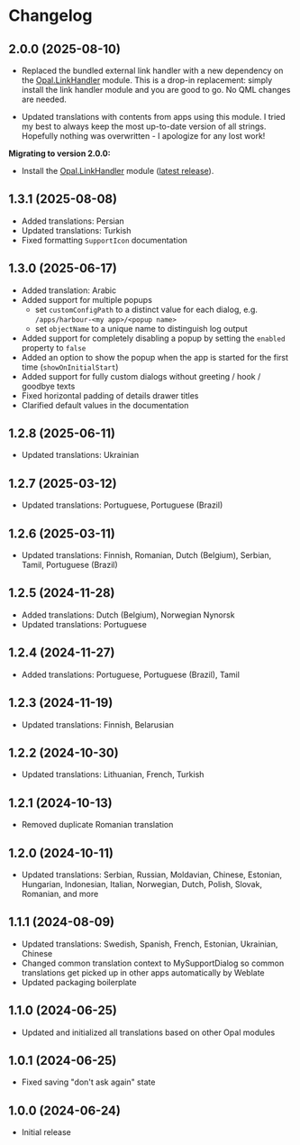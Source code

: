 <!--
SPDX-FileCopyrightText: 2024 Mirian Margiani
SPDX-License-Identifier: GFDL-1.3-or-later
-->

# Changelog

## 2.0.0 (2025-08-10)

- Replaced the bundled external link handler with a new dependency on the
  [Opal.LinkHandler](https://github.com/Pretty-SFOS/opal-linkhandler) module.
  This is a drop-in replacement: simply install the link handler module and you
  are good to go. No QML changes are needed.

- Updated translations with contents from apps using this module.
  I tried my best to always keep the most up-to-date version of all strings.
  Hopefully nothing was overwritten - I apologize for any lost work!

**Migrating to version 2.0.0:**

- Install the [Opal.LinkHandler](https://github.com/Pretty-SFOS/opal-linkhandler) module
  ([latest release](https://github.com/Pretty-SFOS/opal-linkhandler/releases/latest)).

## 1.3.1 (2025-08-08)

- Added translations: Persian
- Updated translations: Turkish
- Fixed formatting `SupportIcon` documentation

## 1.3.0 (2025-06-17)

- Added translation: Arabic
- Added support for multiple popups
    - set `customConfigPath` to a distinct value for each dialog, e.g. `/apps/harbour-<my app>/<popup name>`
    - set `objectName` to a unique name to distinguish log output
- Added support for completely disabling a popup by setting the `enabled` property to `false`
- Added an option to show the popup when the app is started for the first time (`showOnInitialStart`)
- Added support for fully custom dialogs without greeting / hook / goodbye texts
- Fixed horizontal padding of details drawer titles
- Clarified default values in the documentation

## 1.2.8 (2025-06-11)

- Updated translations: Ukrainian

## 1.2.7 (2025-03-12)

- Updated translations: Portuguese, Portuguese (Brazil)

## 1.2.6 (2025-03-11)

- Updated translations: Finnish, Romanian, Dutch (Belgium), Serbian, Tamil, Portuguese (Brazil)

## 1.2.5 (2024-11-28)

- Added translations: Dutch (Belgium), Norwegian Nynorsk
- Updated translations: Portuguese

## 1.2.4 (2024-11-27)

- Added translations: Portuguese, Portuguese (Brazil), Tamil

## 1.2.3 (2024-11-19)

- Updated translations: Finnish, Belarusian

## 1.2.2 (2024-10-30)

- Updated translations: Lithuanian, French, Turkish

## 1.2.1 (2024-10-13)

- Removed duplicate Romanian translation

## 1.2.0 (2024-10-11)

- Updated translations: Serbian, Russian, Moldavian, Chinese, Estonian, Hungarian, Indonesian, Italian, Norwegian, Dutch, Polish, Slovak, Romanian, and more

## 1.1.1 (2024-08-09)

- Updated translations: Swedish, Spanish, French, Estonian, Ukrainian, Chinese
- Changed common translation context to MySupportDialog so common translations get picked up in other apps automatically by Weblate
- Updated packaging boilerplate

## 1.1.0 (2024-06-25)

- Updated and initialized all translations based on other Opal modules

## 1.0.1 (2024-06-25)

- Fixed saving "don't ask again" state

## 1.0.0 (2024-06-24)

- Initial release
